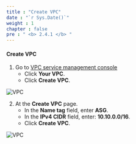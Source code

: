 ```yaml
---
title : "Create VPC"
date : "`r Sys.Date()`"
weight : 1
chapter : false
pre : " <b> 2.4.1 </b> "
---
```


#### Create VPC
1. Go to [VPC service management console](https://console.aws.amazon.com/vpc/home)
   + Click **Your VPC**.
   + Click **Create VPC**.

![VPC](https://tamlv.buzz/aws-workshop/images/2.prerequisite/001-createvpc.png)

2. At the **Create VPC** page.
   + In the **Name tag** field, enter **ASG**.
   + In the **IPv4 CIDR** field, enter: **10.10.0.0/16**.
   + Click **Create VPC**.

![VPC](https://tamlv.buzz/aws-workshop/images/2.prerequisite/002-createvpc.png)